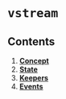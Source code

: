 <!--
order: 0
title: Vstream Overview
parent:
  title: "vstream"
-->

# `vstream`

## Contents

1. **[Concept](01_concepts.md)**
2. **[State](02_state.md)**
3. **[Keepers](03_keepers.md)**
4. **[Events](04_events.md)**
